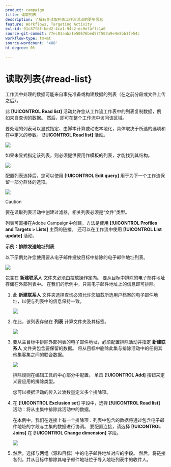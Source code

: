 ```yaml
---
product: campaign
title: 读取列表
description: 了解有关读取列表工作流活动的更多信息
feature: Workflows, Targeting Activity
exl-id: 91c87f8f-bdd2-4ca1-94c2-ec9e7affc1a0
source-git-commit: 77ec01aaba1e50676bed57f503a9e4e8bb1fe54c
workflow-type: tm+mt
source-wordcount: '488'
ht-degree: 0%

---
```


# 读取列表{#read-list}

工作流中处理的数据可能来自事先准备或构建数据的列表（在之前分段或文件上传之后）。

此 **[!UICONTROL Read list]** 活动允许您从工作流工作表中的列表复制数据，例如来自查询的数据。 然后，即可在整个工作流中访问该区域。

要处理的列表可以显式指定、由脚本计算或动态本地化，具体取决于所选的选项和在中定义的参数。 **[!UICONTROL Read list]** 活动。

![](assets/list_edit_select_option_01.png)

如果未显式指定该列表，则必须提供要用作模板的列表，才能找到其结构。

![](assets/s_advuser_list_template_select.png)

配置列表选择后，您可以使用 **[!UICONTROL Edit query]** 用于为下一个工作流保留一部分群体的选项。

![](assets/wf_readlist_1.png)

>[!CAUTION]
>
>要在读取列表活动中创建过滤器，相关列表必须是“文件”类型。

列表可直接在Adobe Campaign中创建，方法是使用 **[!UICONTROL Profiles and Targets > Lists]** 主页的链接。 还可以在工作流中使用 **[!UICONTROL List update]** 活动。

**示例：排除发送地址列表**

以下示例允许您使用要从电子邮件投放目标中排除的电子邮件地址列表。

![](assets/s_advuser_list_read_sample_1.png)

包含在 **新建联系人** 文件夹必须由投放操作定向。 要从目标中排除的电子邮件地址存储在外部列表中。 在我们的示例中，只需电子邮件地址上的信息即可排除。

1. 此 **新建联系人** 文件夹选择查询必须允许您加载所选用户档案的电子邮件地址，以便与列表中的信息保持一致。

   ![](assets/s_advuser_list_read_sample_0.png)

1. 在此，该列表存储在 **列表** 计算文件夹及其标签。

   ![](assets/s_advuser_list_read_sample_2.png)

1. 要从主目标中排除外部列表的电子邮件地址，必须配置排除活动并指定 **新建联系人** 文件夹包含要保留的数据。 将从目标中删除此集与排除活动中的任何其他集客集之间的联合数据。

   ![](assets/s_advuser_list_read_sample_3.png)

   排除规则在编辑工具的中心部分中配置。 单击 **[!UICONTROL Add]** 按钮来定义要应用的排除类型。

   您可以根据活动的传入过渡数量定义多个排除项。

1. 在 **[!UICONTROL Exclusion set]** 字段中，选择 **[!UICONTROL Read list]** 活动：将从主集中排除此活动中的数据。

   在本例中，我们在连接上有一个排除项：列表中包含的数据将通过包含电子邮件地址的字段与主集的数据进行协调。 要配置连接，请选择 **[!UICONTROL Joins]** 在 **[!UICONTROL Change dimension]** 字段。

   ![](assets/s_advuser_list_read_sample_4.png)

1. 然后，选择与两组（源和目标）中的电子邮件地址对应的字段。 然后，将链接各列，并从目标中排除其电子邮件地址位于导入地址列表中的收件人。
